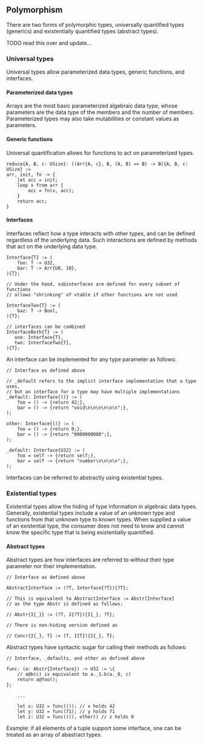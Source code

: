 ## Polymorphism

There are two forms of polymorphic types, universally quantified types
(generics) and existentially quantified types (abstract types).

TODO read this over and update...

### Universal types

Universal types allow parameterized data types, generic functions, and
interfaces.

#### Parameterized data types

Arrays are the most basic parameterized algebraic data type, whose parameters
are the data type of the members and the number of members. Parameterized types
may also take mutabilities or constant values as parameters.

#### Generic functions

Universal quantification allows for functions to act on parameterized types.

```
reduce{A, B, c: USize}: ((Arr{A, c}, B, (A, B) => B) -> B){A, B, c: USize} :=
arr, init, fn -> {
    let acc = init;
    loop x from arr {
        acc = fn(x, acc);
    }
    return acc;
}
```

#### Interfaces

Interfaces reflect how a type interacts with other types, and can be defined
regardless of the underlying data. Such interactions are defined by methods
that act on the underlying data type.

```
Interface{T} := (
    foo: T -> U32,
    bar: T -> Arr{U8, 10},
){T};

// Under the hood, subinterfaces are defined for every subset of functions
// allows "shrinking" of vtable if other functions are not used

InterfaceTwo{T} := (
    baz: T -> Bool,
){T};

// interfaces can be combined
InterfaceBoth{T} := (
   one: Interface{T},
   two: InterfaceTwo{T},
){T};
```

An interface can be implemented for any type parameter as follows:

```
// Interface as defined above

// _default refers to the implict interface implementation that a type uses,
// but an interface for a type may have multiple implementations
_default: Interface{()} := (
    foo = () -> {return 42;},
    bar = () -> {return "void\n\n\n\n\n\n";},
);

other: Interface{()} := (
    foo = () -> {return 0;},
    bar = () -> {return "0000000000";},
);

_default: Interface{U32} := (
    foo = self -> {return self;},
    bar = self -> {return "number\n\n\n\n";},
);
```

Interfaces can be referred to abstractly using existential types.

### Existential types

Existential types allow the hiding of type information in algebraic data types.
Generally, existential types include a value of an unknown type and functions
from that unknown type to known types. When supplied a value of an existential
type, the consumer does not need to know and cannot know the specific type that
is being existentially quantified.

#### Abstract types

Abstract types are how interfaces are referred to without their type parameter
nor their implementation.

```
// Interface as defined above

AbstractInterface := (?T, Interface{?T}){?T};

// This is equivalent to AbstractInterface := Abstr[Interface]
// as the type Abstr is defined as follows:

// Abstr{I{_}} := (?T, I{?T}){I{_}, ?T};

// There is non-hiding version defined as

// Concr{I{_}, T} := (T, I{T}){I{_}, T};
```

Abstract types have syntactic sugar for calling their methods as follows:

```
// Interface, _defaults, and other as defined above

func: (a: Abstr{Interface}) -> U32 := \{
    // a@b(c) is equivalent to a._1.b(a._0, c)
    return a@foo();
};

    ...

    let x: U32 = func(()); // x holds 42
    let y: U32 = func(71); // y holds 71
    let z: U32 = func(((), other)) // z holds 0
```

Example: if all elements of a tuple support some interface, one can be treated
as an array of abastract types.

